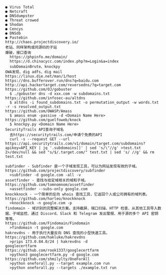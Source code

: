 	● Virus Total
	● Netcraft
	● DNSdumpster
	● Threat crowed
	● Shodan
	● Cencys
	● DNSdb
	● Pastebin
	http://chaos.projectdiscovery.io/
	老站、同样架构或同源码的子站
	爆破，接口查询
	  https://phpinfo.me/domain/
	  https://d.chinacycc.com/index.php?m=Login&a=index
	  subDomainBrute、knockpy
	OWA发现、dig adfs、dig mail
	https://linux.die.net/man/1/host 
	https://dns.bufferover.run/dns?q=baidu.com
	http://api.hackertarget.com/reversedns/?q=target.com
	https://github.com/OJ/gobuster
	  $ ./gobuster dns -d xxx.com -w subdomains.txt
	https://github.com/infosec-au/altdns
	  $ altdns -i found_subdomains.txt -o permutation_output -w words.txt -r -s resolved_output.txt
	https://github.com/OWASP/Amass
	  $ amass enum -passive -d <Domain Name Here>
	https://github.com/guelfoweb/knock
	  $ knockpy.py <Domain Name Here>
	SecurityTrails API查询子域名
	  去https://securitytrails.com/申请个免费的API
	  curl -s --request GET --url https://api.securitytrails.com/v1/domain/target.com/subdomains?apikey=API_KEY | jq '.subdomains[]' | sed 's/\"//g' >test.txt 2>/dev/null && sed "s/$/.target.com/" test.txt | sed 's/ //g' && rm test.txt
	
	subfinder - Subfinder 是一个子域发现工具，可以为网站发现有效的子域。 
	https://github.com/projectdiscovery/subfinder 
	  >subfinder -d google.com -all -v 
	assetfinder - 查找与给定域相关的域和子域。 
	https://github.com/tomnomnom/assetfinder 
	  >assetfinder --subs-only google.com
	knockknock - 一个简单的反向 whois 查找工具，它返回个人或公司拥有的域列表。 
	https://github.com/harleo/knockknock 
	  >knockknock -n google.com -p 
	findomain - 域识别的完整解决方案。支持截屏、端口扫描、HTTP 检查、从其他工具导入数据、子域监控、通过 Discord、Slack 和 Telegram 发出警报、用于源的多个 API 密钥等等。 
	https://github.com/Findomain/Findomain 
	  >findomain -t google.com 
	hakrevdns - 用于执行大量反向 DNS 查找的小型快速工具。 
	https://github.com/hakluke/hakrevdns 
	  >prips 173.0.84.0/24 | hakrevdns -d 
	googlecertfarm
	https://github.com/rook1337/googlecertfarm 
	  >python3 googlecertfarm.py -d google.com
	https://github.com/shmilylty/OneForAll
	  >python oneforall.py --target example.com run
	  >python oneforall.py --targets ./example.txt run
